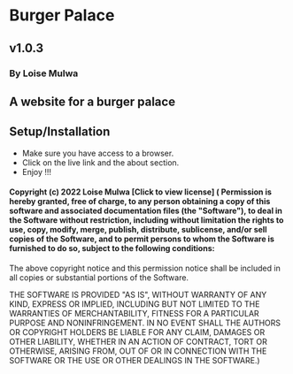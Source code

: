 # Burger Palace

## v1.0.3

### By Loise Mulwa

## A website for a burger palace

## Setup/Installation
* Make sure you have access to a browser.
* Click on the live link and the about section.
* Enjoy !!!

#### Copyright (c) 2022 Loise Mulwa [Click to view license] ( Permission is hereby granted, free of charge, to any person obtaining a copy of this software and associated documentation files (the "Software"), to deal in the Software without restriction, including without limitation the rights to use, copy, modify, merge, publish, distribute, sublicense, and/or sell copies of the Software, and to permit persons to whom the Software is furnished to do so, subject to the following conditions:
 
 The above copyright notice and this permission notice shall be included in all copies or substantial portions of the Software.
 
 THE SOFTWARE IS PROVIDED "AS IS", WITHOUT WARRANTY OF ANY KIND, EXPRESS OR IMPLIED, INCLUDING BUT NOT LIMITED TO THE WARRANTIES OF MERCHANTABILITY, FITNESS FOR A PARTICULAR PURPOSE AND NONINFRINGEMENT. IN NO EVENT SHALL THE AUTHORS OR COPYRIGHT HOLDERS BE LIABLE FOR ANY CLAIM, DAMAGES OR OTHER LIABILITY, WHETHER IN AN ACTION OF CONTRACT, TORT OR OTHERWISE, ARISING FROM, OUT OF OR IN CONNECTION WITH THE SOFTWARE OR THE USE OR OTHER DEALINGS IN THE SOFTWARE.)


 
 


 
